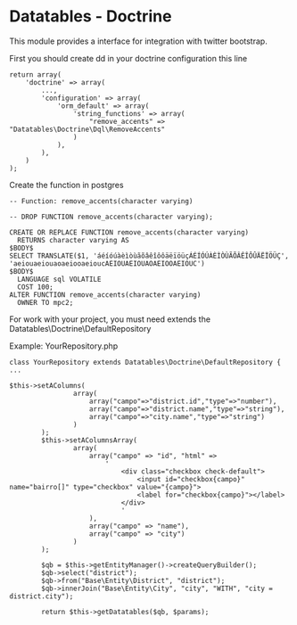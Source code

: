 Datatables - Doctrine 
============
This module provides a interface for integration with twitter bootstrap.

First you should create dd in your doctrine configuration this line
```
return array(
    'doctrine' => array(
        ...,
        'configuration' => array(
            'orm_default' => array(
                'string_functions' => array(
                    "remove_accents" => "Datatables\Doctrine\Dql\RemoveAccents"
                )
            ),
        ),
    )
);
```

Create the function in postgres

```
-- Function: remove_accents(character varying)

-- DROP FUNCTION remove_accents(character varying);

CREATE OR REPLACE FUNCTION remove_accents(character varying)
  RETURNS character varying AS
$BODY$
SELECT TRANSLATE($1, 'áéíóúàèìòùãõâêîôôäëïöüçÁÉÍÓÚÀÈÌÒÙÃÕÂÊÎÔÛÄËÏÖÜÇ', 'aeiouaeiouaoaeiooaeioucAEIOUAEIOUAOAEIOOAEIOUC')
$BODY$
  LANGUAGE sql VOLATILE
  COST 100;
ALTER FUNCTION remove_accents(character varying)
  OWNER TO mpc2;
``` 



For work with your project, you must need extends the Datatables\Doctrine\DefaultRepository

Example: YourRepository.php
```
class YourRepository extends Datatables\Doctrine\DefaultRepository {
...
```
```
$this->setAColumns(
                array(
                    array("campo"=>"district.id","type"=>"number"),
                    array("campo"=>"district.name","type"=>"string"),
                    array("campo"=>"city.name","type"=>"string")
                )
        );
        $this->setAColumnsArray(
                array(
                    array("campo" => "id", "html" =>
                        '
                            <div class="checkbox check-default">
                                <input id="checkbox{campo}" name="bairro[]" type="checkbox" value="{campo}"> 
                                <label for="checkbox{campo}"></label>
                            </div>
                            '
                    ),
                    array("campo" => "name"),
                    array("campo" => "city")
                )
        );

        $qb = $this->getEntityManager()->createQueryBuilder();
        $qb->select("district");
        $qb->from("Base\Entity\District", "district");
        $qb->innerJoin("Base\Entity\City", "city", "WITH", "city = district.city");

        return $this->getDatatables($qb, $params);
```

